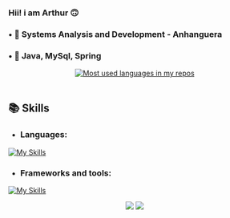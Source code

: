 ### Hii! i am Arthur 🙃
 <h3>• 🏫 Systems Analysis and Development - Anhanguera</h3>
 <h3>• 🌱 Java, MySql, Spring</h3>

<div align="center">
  <a href="#">
    <img
      src="https://github-readme-stats.vercel.app/api/top-langs/?username=ArthurGomesp&layout=compact&langs_count=10&text_color=ffffff&theme=react&hide=jupyter%20notebook&hide_border=true&show_icons"
      alt="Most used languages in my repos"/>
  </a>
  <br>
</div>
<br>
  

## 📚 Skills
 

  
  + ### Languages: 
  [![My Skills](https://skillicons.dev/icons?i=java)](https://skillicons.dev)

  + ### Frameworks and tools:   
  [![My Skills](https://skillicons.dev/icons?i=spring,git,maven,mysql,linux,idea,vscode,postman&perline=4)](https://skillicons.dev)



  
  <div align="center">
  <a href="https://www.linkedin.com/in/arthur-gomes-84b982246/" target="_blank"><img src="https://img.shields.io/badge/-LinkedIn-%230077B5?style=for-the-badge&logo=linkedin&logoColor=white" target="_blank"></a> 
  <a href="mailto:arthurgomesp95@gmail.com"><img src="https://img.shields.io/badge/-Gmail-%23333?style=for-the-badge&logo=gmail&logoColor=white" target="_blank"></a>
</div>
